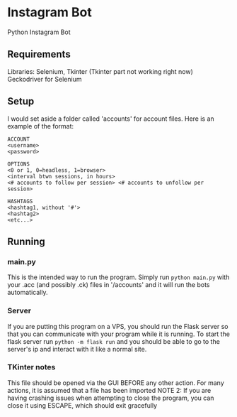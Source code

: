 # Instagram Bot
Python Instagram Bot

## Requirements
Libraries: Selenium, Tkinter (Tkinter part not working right now)
Geckodriver for Selenium

## Setup
I would set aside a folder called 'accounts' for account files. Here is an example of the format:

```
ACCOUNT
<username>
<password>

OPTIONS
<0 or 1, 0=headless, 1=browser>
<interval btwn sessions, in hours>
<# accounts to follow per session> <# accounts to unfollow per session>

HASHTAGS
<hashtag1, without '#'>
<hashtag2>
<etc...>
```

## Running

### main.py
This is the intended way to run the program. Simply run `python main.py` with your .acc (and possibly .ck) files in '/accounts' and it will run the bots automatically.

### Server
If you are putting this program on a VPS, you should run the Flask server so that you can communicate with your program while it is running. To start the flask server run `python -m flask run` and you should be able to go to the server's ip and interact with it like a normal site.

### TKinter notes
This file should be opened via the GUI BEFORE any other action. For many actions, it is assumed that a file has been imported
NOTE 2: If you are having crashing issues when attempting to close the program, you can close it using ESCAPE, which should exit gracefully
